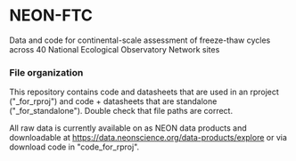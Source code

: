 # NEON-FTC
Data and code for continental-scale assessment of freeze-thaw cycles across 40 National Ecological Observatory Network sites

### File organization
This repository contains code and datasheets that are used in an rproject ("_for_rproj") and code + datasheets that are standalone ("_for_standalone"). Double check that file paths are correct. 

All raw data is currently available on as NEON data products and downloadable at https://data.neonscience.org/data-products/explore or via download code in "code_for_rproj".  

